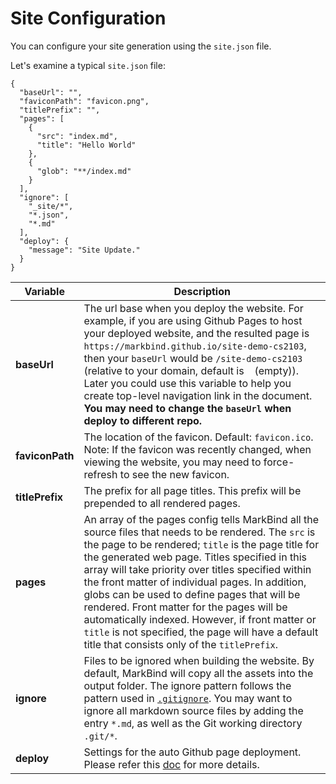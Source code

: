 <include src="../common/header.md" />

<div class="website-content">

# Site Configuration

You can configure your site generation using the `site.json` file.

Let's examine a typical `site.json` file:

<div id="siteConfig">

```
{
  "baseUrl": "",
  "faviconPath": "favicon.png",
  "titlePrefix": "",
  "pages": [
    {
      "src": "index.md",
      "title": "Hello World"
    },
    {
      "glob": "**/index.md"
    }
  ],
  "ignore": [
    "_site/*",
    "*.json",
    "*.md"
  ],
  "deploy": {
    "message": "Site Update."
  }
}
```

| Variable | Description |
|----------|--------------------------------------------------------------------------------------------------------------------------------------------------------------------------------------------------------------------------------------|
| **baseUrl** | The url base when you deploy the website. For example, if you are using Github Pages to host your deployed website, and the resulted page is `https://markbind.github.io/site-demo-cs2103`, then your `baseUrl` would be `/site-demo-cs2103` (relative to your domain, default is ` ` (empty)). Later you could use this variable to help you create top-level navigation link in the document. **You may need to change the `baseUrl` when deploy to different repo.** |
| **faviconPath** | The location of the favicon. Default: `favicon.ico`. Note: If the favicon was recently changed, when viewing the website, you may need to force-refresh to see the new favicon. |
| **titlePrefix** | The prefix for all page titles. This prefix will be prepended to all rendered pages. |
| **pages** | An array of the pages config tells MarkBind all the source files that needs to be rendered. The `src` is the page to be rendered; `title` is the page title for the generated web page. Titles specified in this array will take priority over titles specified within the front matter of individual pages. In addition, globs can be used to define pages that will be rendered. Front matter for the pages will be automatically indexed. However, if front matter or `title` is not specified, the page will have a default title that consists only of the `titlePrefix`. |
| **ignore** | Files to be ignored when building the website. By default, MarkBind will copy all the assets into the output folder. The ignore pattern follows the pattern used in [`.gitignore`](https://git-scm.com/docs/gitignore#_pattern_format). You may want to ignore all markdown source files by adding the entry `*.md`, as well as the Git working directory `.git/*`. |
| **deploy** | Settings for the auto Github page deployment. Please refer this [doc](ghpagesDeployment.html) for more details. |
</div>

<include src="../common/userGuideSections.md" />

</div>
